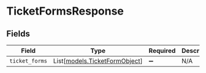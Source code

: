 # TicketFormsResponse


## Fields

| Field                                                          | Type                                                           | Required                                                       | Description                                                    |
| -------------------------------------------------------------- | -------------------------------------------------------------- | -------------------------------------------------------------- | -------------------------------------------------------------- |
| `ticket_forms`                                                 | List[[models.TicketFormObject](../models/ticketformobject.md)] | :heavy_minus_sign:                                             | N/A                                                            |